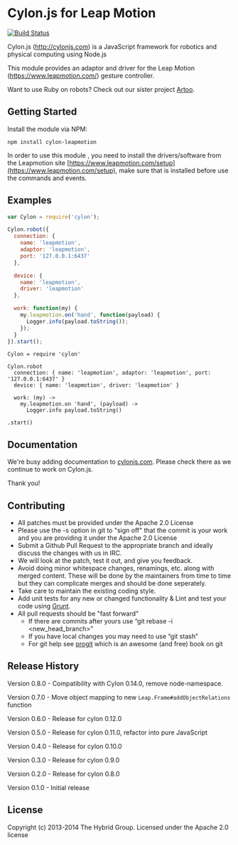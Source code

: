 # Cylon.js for Leap Motion

[![Build Status](https://secure.travis-ci.org/hybridgroup/cylon-leapmotion.png?branch=master)](http://travis-ci.org/hybridgroup/cylon-leapmotion)

Cylon.js (http://cylonjs.com) is a JavaScript framework for robotics and physical computing using Node.js

This module provides an adaptor and driver for the Leap Motion (https://www.leapmotion.com/) gesture controller.

Want to use Ruby on robots? Check out our sister project [Artoo](http://artoo.io).

## Getting Started

Install the module via NPM:

    npm install cylon-leapmotion

In order to use this module , you need to install the drivers/software from the Leapmotion site [https://www.leapmotion.com/setup](https://www.leapmotion.com/setup), make sure that is installed before use the commands and events.

## Examples

```javascript
var Cylon = require('cylon');

Cylon.robot({
  connection: {
    name: 'leapmotion',
    adaptor: 'leapmotion',
    port: '127.0.0.1:6437'
  },

  device: {
    name: 'leapmotion',
    driver: 'leapmotion'
  },

  work: function(my) {
    my.leapmotion.on('hand', function(payload) {
      Logger.info(payload.toString());
    });
  }
}).start();

```

```coffee-script
Cylon = require 'cylon'

Cylon.robot
  connection: { name: 'leapmotion', adaptor: 'leapmotion', port: '127.0.0.1:6437' }
  device: { name: 'leapmotion', driver: 'leapmotion' }

  work: (my) ->
    my.leapmotion.on 'hand', (payload) ->
      Logger.info payload.toString()

.start()
```

## Documentation

We're busy adding documentation to [cylonjs.com](http://cylonjs.com). Please check there as we continue to work on Cylon.js.

Thank you!

## Contributing

* All patches must be provided under the Apache 2.0 License
* Please use the -s option in git to "sign off" that the commit is your work and you are providing it under the Apache 2.0 License
* Submit a Github Pull Request to the appropriate branch and ideally discuss the changes with us in IRC.
* We will look at the patch, test it out, and give you feedback.
* Avoid doing minor whitespace changes, renamings, etc. along with merged content. These will be done by the maintainers from time to time but they can complicate merges and should be done seperately.
* Take care to maintain the existing coding style.
* Add unit tests for any new or changed functionality & Lint and test your code using [Grunt](http://gruntjs.com/).
* All pull requests should be "fast forward"
  * If there are commits after yours use “git rebase -i <new_head_branch>”
  * If you have local changes you may need to use “git stash”
  * For git help see [progit](http://git-scm.com/book) which is an awesome (and free) book on git

## Release History

Version 0.8.0 - Compatibility with Cylon 0.14.0, remove node-namespace.

Version 0.7.0 - Move object mapping to new `Leap.Frame#addObjectRelations` function

Version 0.6.0 - Release for cylon 0.12.0

Version 0.5.0 - Release for cylon 0.11.0, refactor into pure JavaScript

Version 0.4.0 - Release for cylon 0.10.0

Version 0.3.0 - Release for cylon 0.9.0

Version 0.2.0 - Release for cylon 0.8.0

Version 0.1.0 - Initial release

## License

Copyright (c) 2013-2014 The Hybrid Group. Licensed under the Apache 2.0 license
